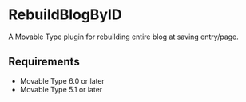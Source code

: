 # RebuildBlogByID
A Movable Type plugin for rebuilding entire blog at saving entry/page.

## Requirements
* Movable Type 6.0 or later
* Movable Type 5.1 or later
